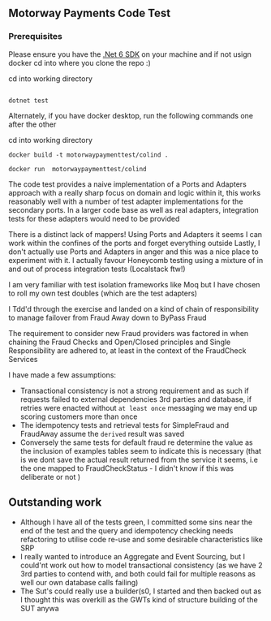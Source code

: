 ## Motorway Payments Code Test 

### Prerequisites
Please ensure you have the [.Net 6 SDK](https://dotnet.microsoft.com/en-us/download/dotnet/thank-you/sdk-6.0.403-windows-x64-installer) on your machine and if not usign docker cd into where you clone the repo :) 

cd into working directory
```

dotnet test
 ```

Alternately, if you have docker desktop, run the following commands one after the other

cd into working directory
```
docker build -t motorwaypaymenttest/colind .
```

```
docker run  motorwaypaymenttest/colind
```



The code test provides a naive implementation of a Ports and Adapters approach with a really sharp focus on domain and logic within it,  this works reasonably well with a number of test adapter implementations for the secondary ports.
In a larger code base as well as real adapters, integration tests for these adapters would need to be provided 

There is a distinct lack of mappers! Using Ports and Adapters it seems I can work within the confines of the ports and forget everything outside 
Lastly, I don't actually use Ports and Adapters in anger and this was a nice place to experiment with it. 
I actually favour Honeycomb testing using a mixture of in and out of process integration tests (Localstack ftw!)

I am very familiar with test isolation frameworks like Moq but I have chosen to roll my own test doubles (which are the test adapters)

I Tdd'd through the exercise and landed on a kind of chain of responsibility to manage failover from Fraud Away down to ByPass Fraud

The requirement to consider new Fraud providers was factored in when chaining the Fraud Checks and Open/Closed principles and Single Responsibility are adhered to, at least in the context of 
the FraudCheck Services 

I have made a few assumptions:
 - Transactional consistency is not a strong requirement and as such if requests failed to external dependencies 3rd parties and database, if retries were enacted without ` at least once ` messaging we may end up scoring customers more than once
 - The idempotency tests and retrieval tests for SimpleFraud and FraudAway assume the `derived` result was saved
 - Conversely the same tests for default fraud re determine the value as the inclusion of examples tables seem to indicate this is necessary (that is we dont save the actual result returned from the service it seems, i.e the one mapped to FraudCheckStatus - I didn't know if this was deliberate or not )

## Outstanding work
- Although I have all of the tests green, I committed some sins near the end of the test and the query and idempotency checking needs refactoring to utilise code re-use and some desirable characteristics like SRP
- I really wanted to introduce an Aggregate and Event Sourcing, but I could'nt work out how to model transactional consistency (as we have 2 3rd parties to contend with, and both could fail for multiple reasons as well our own database calls failing)
- The Sut's could really use a builder(s0, I started and then backed out as I thought this was overkill as the GWTs kind of structure building of the SUT anywa
